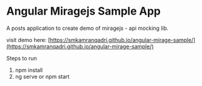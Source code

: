 # Angular Miragejs Sample App

A posts application to create demo of miragejs - api mocking lib.

visit demo here: [https://smkamranqadri.github.io/angular-mirage-sample/](https://smkamranqadri.github.io/angular-mirage-sample/)

Steps to run

1. npm install
2. ng serve or npm start
